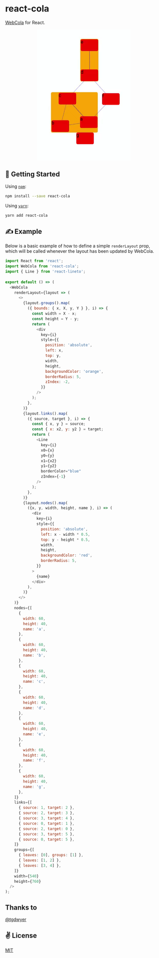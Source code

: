 # react-cola
[WebCola](https://github.com/tgdwyer/WebCola) for React.

<p align="center">
  <img src="./assets/demo.gif" width="300" height="420">
</p>

## 🚀 Getting Started

Using [`npm`]():

```bash
npm install --save react-cola
```

Using [`yarn`]():

```bash
yarn add react-cola
```

## ✍️ Example

Below is a basic example of how to define a simple `renderLayout` prop, which will be called whenever the layout has been updated by WebCola.

```javascript
import React from 'react';
import WebCola from 'react-cola';
import { Line } from 'react-lineto';

export default () => (
  <WebCola
    renderLayout={layout => (
      <>
        {layout.groups().map(
          ({ bounds: { x, X, y, Y } }, i) => {
            const width = X - x;
            const height = Y - y;
            return (
              <div
                key={i}
                style={{
                  position: 'absolute',
                  left: x,
                  top: y,
                  width,
                  height,
                  backgroundColor: 'orange',
                  borderRadius: 5,
                  zIndex: -2,
                }}
              />
            );
          },
        )}
        {layout.links().map(
          ({ source, target }, i) => {
            const { x, y } = source;
            const { x: x2, y: y2 } = target;
            return (
              <Line
                key={i}
                x0={x}
                y0={y}
                x1={x2}
                y1={y2}
                borderColor="blue"
                zIndex={-1}
              />
            );
          },
        )}
        {layout.nodes().map(
          ({x, y, width, height, name }, i) => (
            <div
              key={i}
              style={{
                position: 'absolute',
                left: x - width * 0.5,
                top: y - height * 0.5,
                width,
                height,
                backgroundColor: 'red',
                borderRadius: 5,
              }}
            >
              {name}
            </div>
          ),
        )}
      </>
    )}
    nodes={[
      {
        width: 60,
        height: 40,
        name: 'a',
      },
      {
        width: 60,
        height: 40,
        name: 'b',
      },
      {
        width: 60,
        height: 40,
        name: 'c',
      },
      {
        width: 60,
        height: 40,
        name: 'd',
      },
      {
        width: 60,
        height: 40,
        name: 'e',
      },
      {
        width: 60,
        height: 40,
        name: 'f',
      },
      {
        width: 60,
        height: 40,
        name: 'g',
      },
    ]}
    links={[
      { source: 1, target: 2 },
      { source: 2, target: 3 },
      { source: 3, target: 4 },
      { source: 0, target: 1 },
      { source: 2, target: 0 },
      { source: 3, target: 5 },
      { source: 0, target: 5 },
    ]}
    groups={[
      { leaves: [0], groups: [1] },
      { leaves: [1, 2] },
      { leaves: [3, 4] },
    ]}
    width={540}
    height={760}
  />
);
```

## Thanks to
[@tgdwyer](https://github.com/tgdwyer)

## ✌️ License
[MIT](https://opensource.org/licenses/MIT)
